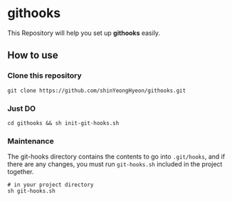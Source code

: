 # githooks

This Repository will help you set up **githooks** easily.

## How to use

### Clone this repository
```shell
git clone https://github.com/shinYeongHyeon/githooks.git
```

### Just DO
```shell
cd githooks && sh init-git-hooks.sh
```

### Maintenance
The git-hooks directory contains the contents to go into `.git/hooks`, and if there are any changes, you must run `git-hooks.sh` included in the project together. 
```shell
# in your project directory
sh git-hooks.sh
```
